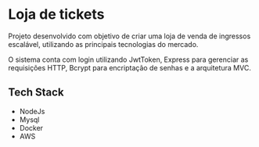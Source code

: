 # Loja de tickets


Projeto desenvolvido com objetivo de criar uma loja de venda de ingressos escalável, utilizando as principais tecnologias do mercado.

O sistema conta com login utilizando JwtToken, Express para gerenciar as requisições HTTP, Bcrypt para encriptação de senhas e a arquitetura MVC.

## Tech Stack

- NodeJs
- Mysql
- Docker
- AWS
